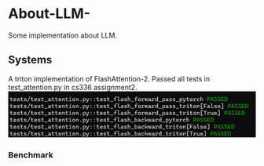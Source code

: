 # About-LLM-
Some implementation about LLM.
## Systems
A triton implementation of FlashAttention-2. Passed all tests in test_attention.py in cs336 assignment2.
![tests](./systems/tests.png)

### Benchmark
